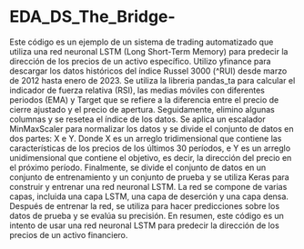 # EDA_DS_The_Bridge-
Este código es un ejemplo de un sistema de trading automatizado que utiliza una red neuronal LSTM (Long Short-Term Memory) para predecir la dirección de los precios de un activo específico. 
Utilizo yfinance para descargar los datos históricos del índice Russel 3000 (^RUI) desde marzo de 2012 hasta enero de 2023.
Se utiliza la libreria pandas_ta para calcular el indicador de fuerza relativa (RSI), las medias móviles con diferentes periodos (EMA) y Target que se refiere a la diferencia entre el precio de cierre ajustado y el precio de apertura.
Seguidamente, elimino algunas columnas y se resetea el índice de los datos. Se aplica un escalador MinMaxScaler para normalizar los datos y se divide el conjunto de datos en dos partes: X e Y.
Donde X es un arreglo tridimensional que contiene las características de los precios de los últimos 30 períodos, e Y es un arreglo unidimensional que contiene el objetivo, es decir, la dirección del precio en el próximo período.
Finalmente, se divide el conjunto de datos en un conjunto de entrenamiento y un conjunto de prueba y se utiliza Keras para construir y entrenar una red neuronal LSTM.
 La red se compone de varias capas, incluida una capa LSTM, una capa de deserción y una capa densa. Después de entrenar la red, se utiliza para hacer predicciones sobre los datos de prueba y se evalúa su precisión.
En resumen, este código es un intento de usar una red neuronal LSTM para predecir la dirección de los precios de un activo financiero.
